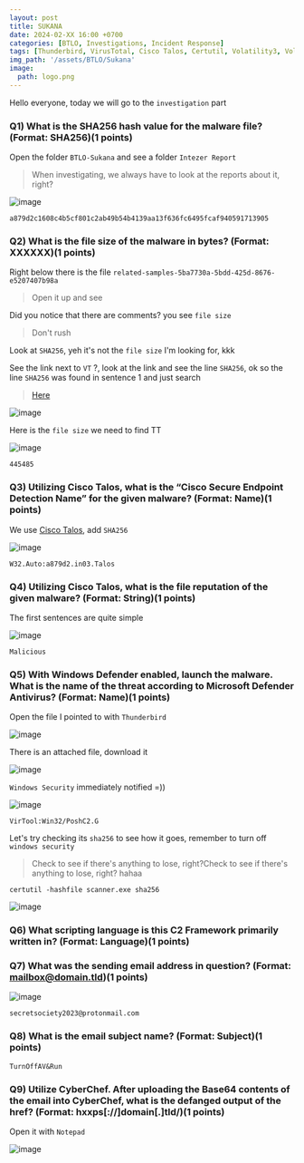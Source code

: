 ```yaml
---
layout: post
title: SUKANA 
date: 2024-02-XX 16:00 +0700
categories: [BTLO, Investigations, Incident Response]
tags: [Thunderbird, VirusTotal, Cisco Talos, Certutil, Volatility3, Volatility Workbench, Autopsy, Wireshark, Timeline Explorer, CyberChef, MFTECmd, Blue Team, btlo]     # TAG names should always be lowercase
img_path: '/assets/BTLO/Sukana'
image: 
  path: logo.png
--- 
```


Hello everyone, today we will go to the `investigation` part

### Q1) What is the SHA256 hash value for the malware file? (Format: SHA256)(1 points)

Open the folder `BTLO-Sukana` and see a folder `Intezer Report` 
> When investigating, we always have to look at the reports about it, right?

![image](https://github.com/zs0b/zs0b.github.io/assets/118095276/5c1fcfb1-94fd-4e0b-8f9b-de776c93fbc2)

`a879d2c1608c4b5cf801c2ab49b54b4139aa13f636fc6495fcaf940591713905` 

### Q2) What is the file size of the malware in bytes? (Format: XXXXXX)(1 points)

Right below there is the file `related-samples-5ba7730a-5bdd-425d-8676-e5207407b98a`
> Open it up and see

Did you notice that there are comments? you see `file size`
> Don't rush

Look at `SHA256`, yeh it's not the `file size` I'm looking for, kkk

See the link next to `VT` ?, look at the link and see the line `SHA256`, ok so the line `SHA256` was found in sentence 1 and just search
> [Here](https://www.virustotal.com/gui/file/a879d2c1608c4b5cf801c2ab49b54b4139aa13f636fc6495fcaf940591713905/details) 

![image](https://github.com/zs0b/zs0b.github.io/assets/118095276/dfd75d5a-42d5-4810-8816-5f10b9822144)

Here is the `file size` we need to find TT

![image](https://github.com/zs0b/zs0b.github.io/assets/118095276/6ee67a3b-b8f7-4319-b47c-1d95b4c73386)

`445485`

### Q3) Utilizing Cisco Talos, what is the “Cisco Secure Endpoint Detection Name” for the given malware? (Format: Name)(1 points)

We use [Cisco Talos](https://www.talosintelligence.com/talos_file_reputation), add `SHA256` 

![image](https://github.com/zs0b/zs0b.github.io/assets/118095276/e9139449-69f6-439b-b1b5-d1f78c189059)

`W32.Auto:a879d2.in03.Talos`

### Q4) Utilizing Cisco Talos, what is the file reputation of the given malware? (Format: String)(1 points)

The first sentences are quite simple

![image](https://github.com/zs0b/zs0b.github.io/assets/118095276/d7804afd-ac6e-4ade-a7e7-603d6cad1647)

`Malicious`

### Q5) With Windows Defender enabled, launch the malware. What is the name of the threat according to Microsoft Defender Antivirus? (Format: Name)(1 points)

Open the file I pointed to with `Thunderbird`

![image](https://github.com/zs0b/zs0b.github.io/assets/118095276/eea9c62c-4e8c-464a-b20e-498cee102396)

There is an attached file, download it

![image](https://github.com/zs0b/zs0b.github.io/assets/118095276/5a43ba59-abff-4548-bf00-b4b459bac059)

`Windows Security` immediately notified =)) 

![image](https://github.com/zs0b/zs0b.github.io/assets/118095276/e55b8db2-9dca-42f9-8c48-3088c7bc7859)

`VirTool:Win32/PoshC2.G` 

Let's try checking its `sha256` to see how it goes, remember to turn off `windows security`
> Check to see if there's anything to lose, right?Check to see if there's anything to lose, right? hahaa

```
certutil -hashfile scanner.exe sha256

```

![image](https://github.com/zs0b/zs0b.github.io/assets/118095276/02a427a5-9694-477d-abd6-e1bffe0ec701)

### Q6) What scripting language is this C2 Framework primarily written in? (Format: Language)(1 points)



### Q7) What was the sending email address in question? (Format: mailbox@domain.tld)(1 points)

![image](https://github.com/zs0b/zs0b.github.io/assets/118095276/98d41a52-ea5b-463a-9da4-7a9afaee8d26)

`secretsociety2023@protonmail.com`

### Q8) What is the email subject name? (Format: Subject)(1 points)

`TurnOffAV&Run`

### Q9) Utilize CyberChef. After uploading the Base64 contents of the email into CyberChef, what is the defanged output of the href? (Format: hxxps[://]domain[.]tld/)(1 points)

Open it with `Notepad`

![image](https://github.com/zs0b/zs0b.github.io/assets/118095276/fce28968-ba9a-44be-9db5-448ddc2f8389)
















